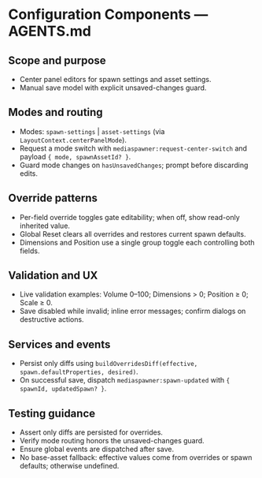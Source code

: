 # Configuration Components — AGENTS.md

## Scope and purpose

- Center panel editors for spawn settings and asset settings.
- Manual save model with explicit unsaved-changes guard.

## Modes and routing

- Modes: `spawn-settings` | `asset-settings` (via `LayoutContext.centerPanelMode`).
- Request a mode switch with `mediaspawner:request-center-switch` and payload `{ mode, spawnAssetId? }`.
- Guard mode changes on `hasUnsavedChanges`; prompt before discarding edits.

## Override patterns

- Per-field override toggles gate editability; when off, show read-only inherited value.
- Global Reset clears all overrides and restores current spawn defaults.
- Dimensions and Position use a single group toggle each controlling both fields.

## Validation and UX

- Live validation examples: Volume 0–100; Dimensions > 0; Position ≥ 0; Scale ≥ 0.
- Save disabled while invalid; inline error messages; confirm dialogs on destructive actions.

## Services and events

- Persist only diffs using `buildOverridesDiff(effective, spawn.defaultProperties, desired)`.
- On successful save, dispatch `mediaspawner:spawn-updated` with `{ spawnId, updatedSpawn? }`.

## Testing guidance

- Assert only diffs are persisted for overrides.
- Verify mode routing honors the unsaved-changes guard.
- Ensure global events are dispatched after save.
- No base-asset fallback: effective values come from overrides or spawn defaults; otherwise undefined.
